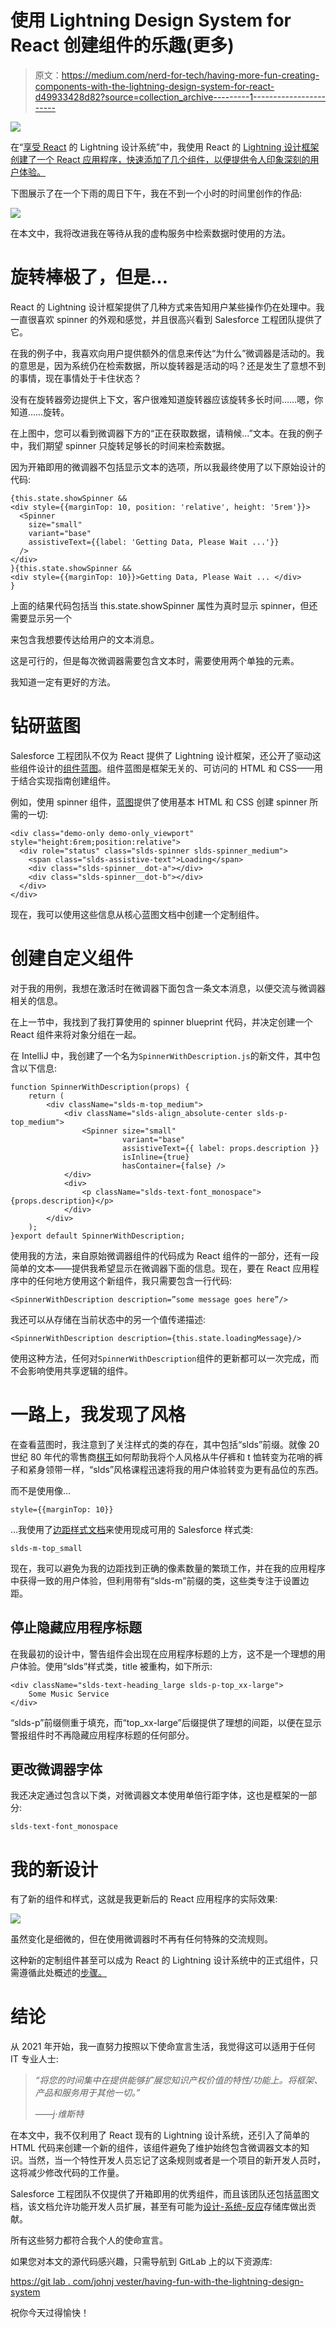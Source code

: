 # 使用 Lightning Design System for React 创建组件的乐趣(更多)

> 原文：<https://medium.com/nerd-for-tech/having-more-fun-creating-components-with-the-lightning-design-system-for-react-d49933428d82?source=collection_archive---------1----------------------->

![](img/0fb564e11a86b4c63ee61d9ac227eb95.png)

在“[享受 React](/nerd-for-tech/having-fun-with-the-lightning-design-system-for-react-d62f2f45c973) 的 Lightning 设计系统”中，我使用 React 的 [Lightning 设计框架创建了一个 React 应用程序，快速添加了几个组件，以便提供令人印象深刻的用户体验。](https://react.lightningdesignsystem.com/)

下图展示了在一个下雨的周日下午，我在不到一个小时的时间里创作的作品:

![](img/98db3e88362f1f5a9cd539c6364b220f.png)

在本文中，我将改进我在等待从我的虚构服务中检索数据时使用的方法。

# 旋转棒极了，但是…

React 的 Lightning 设计框架提供了几种方式来告知用户某些操作仍在处理中。我一直很喜欢 spinner 的外观和感觉，并且很高兴看到 Salesforce 工程团队提供了它。

在我的例子中，我喜欢向用户提供额外的信息来传达“为什么”微调器是活动的。我的意思是，因为系统仍在检索数据，所以旋转器是活动的吗？还是发生了意想不到的事情，现在事情处于卡住状态？

没有在旋转器旁边提供上下文，客户很难知道旋转器应该旋转多长时间……嗯，你知道……旋转。

在上图中，您可以看到微调器下方的“正在获取数据，请稍候…”文本。在我的例子中，我们期望 spinner 只旋转足够长的时间来检索数据。

因为开箱即用的微调器不包括显示文本的选项，所以我最终使用了以下原始设计的代码:

```
{this.state.showSpinner &&
<div style={{marginTop: 10, position: 'relative', height: '5rem'}}>
  <Spinner
    size="small"
    variant="base"
    assistiveText={{label: 'Getting Data, Please Wait ...'}}
  />
</div>
}{this.state.showSpinner &&
<div style={{marginTop: 10}}>Getting Data, Please Wait ... </div>
}
```

上面的结果代码包括当 this.state.showSpinner 属性为真时显示 spinner，但还需要显示另一个

来包含我想要传达给用户的文本消息。

这是可行的，但是每次微调器需要包含文本时，需要使用两个单独的元素。

我知道一定有更好的方法。

# 钻研蓝图

Salesforce 工程团队不仅为 React 提供了 Lightning 设计框架，还公开了驱动这些组件设计的[组件蓝图](https://www.lightningdesignsystem.com/components/overview/)。组件蓝图是框架无关的、可访问的 HTML 和 CSS——用于结合实现指南创建组件。

例如，使用 spinner 组件，[蓝图](https://www.lightningdesignsystem.com/components/spinners/)提供了使用基本 HTML 和 CSS 创建 spinner 所需的一切:

```
<div class="demo-only demo-only_viewport" style="height:6rem;position:relative">
  <div role="status" class="slds-spinner slds-spinner_medium">
    <span class="slds-assistive-text">Loading</span>
    <div class="slds-spinner__dot-a"></div>
    <div class="slds-spinner__dot-b"></div>
  </div>
</div>
```

现在，我可以使用这些信息从核心蓝图文档中创建一个定制组件。

# 创建自定义组件

对于我的用例，我想在激活时在微调器下面包含一条文本消息，以便交流与微调器相关的信息。

在上一节中，我找到了我打算使用的 spinner blueprint 代码，并决定创建一个 React 组件来将对象分组在一起。

在 IntelliJ 中，我创建了一个名为`SpinnerWithDescription.js`的新文件，其中包含以下信息:

```
function SpinnerWithDescription(props) {
    return (
        <div className="slds-m-top_medium">
            <div className="slds-align_absolute-center slds-p-top_medium">
                <Spinner size="small"
                         variant="base"
                         assistiveText={{ label: props.description }}
                         isInline={true}
                         hasContainer={false} />
            </div>
            <div>
                <p className="slds-text-font_monospace">{props.description}</p>
            </div>
        </div>
    );
}export default SpinnerWithDescription;
```

使用我的方法，来自原始微调器组件的代码成为 React 组件的一部分，还有一段简单的文本——提供我希望显示在微调器下面的信息。现在，要在 React 应用程序中的任何地方使用这个新组件，我只需要包含一行代码:

```
<SpinnerWithDescription description=”some message goes here”/>
```

我还可以从存储在当前状态中的另一个值传递描述:

```
<SpinnerWithDescription description={this.state.loadingMessage}/>
```

使用这种方法，任何对`SpinnerWithDescription`组件的更新都可以一次完成，而不会影响使用共享逻辑的组件。

# 一路上，我发现了风格

在查看蓝图时，我注意到了关注样式的类的存在，其中包括“slds”前缀。就像 20 世纪 80 年代的零售商[棋王](https://en.wikipedia.org/wiki/Chess_King)如何帮助我将个人风格从牛仔裤和 t 恤转变为花哨的裤子和紧身领带一样，“slds”风格课程迅速将我的用户体验转变为更有品位的东西。

而不是使用像…

```
style={{marginTop: 10}}
```

…我使用了[边距样式文档](https://www.lightningdesignsystem.com/utilities/margin/)来使用现成可用的 Salesforce 样式类:

```
slds-m-top_small
```

现在，我可以避免为我的边距找到正确的像素数量的繁琐工作，并在我的应用程序中获得一致的用户体验，但利用带有“slds-m”前缀的类，这些类专注于设置边距。

## 停止隐藏应用程序标题

在我最初的设计中，警告组件会出现在应用程序标题的上方，这不是一个理想的用户体验。使用“slds”样式类，title 被重构，如下所示:

```
<div className="slds-text-heading_large slds-p-top_xx-large">
    Some Music Service
</div>
```

“slds-p”前缀侧重于填充，而“top_xx-large”后缀提供了理想的间距，以便在显示警报组件时不再隐藏应用程序标题的任何部分。

## 更改微调器字体

我还决定通过包含以下类，对微调器文本使用单倍行距字体，这也是框架的一部分:

```
slds-text-font_monospace
```

# 我的新设计

有了新的组件和样式，这就是我更新后的 React 应用程序的实际效果:

![](img/fce3aacd84b9b84330d5c85b12df9e19.png)

虽然变化是细微的，但在使用微调器时不再有任何特殊的交流规则。

这种新的定制组件甚至可以成为 React 的 Lightning 设计系统中的正式组件，只需遵循此处概述的[步骤。](https://github.com/salesforce/design-system-react/blob/master/CONTRIBUTING.md)

# 结论

从 2021 年开始，我一直努力按照以下使命宣言生活，我觉得这可以适用于任何 IT 专业人士:

> *“将您的时间集中在提供能够扩展您知识产权价值的特性/功能上。将框架、产品和服务用于其他一切。”*
> 
> *——j·维斯特*

在本文中，我不仅利用了 React 现有的 Lightning 设计系统，还引入了简单的 HTML 代码来创建一个新的组件，该组件避免了维护始终包含微调器文本的知识。当然，当一个特性开发人员忘记了这条规则或者是一个项目的新开发人员时，这将减少修改代码的工作量。

Salesforce 工程团队不仅提供了开箱即用的优秀组件，而且该团队还包括蓝图文档，该文档允许功能开发人员扩展，甚至有可能为[设计-系统-反应](https://github.com/salesforce/design-system-react)存储库做出贡献。

所有这些努力都符合我个人的使命宣言。

如果您对本文的源代码感兴趣，只需导航到 GitLab 上的以下资源库:

[https://git lab . com/johnj vester/having-fun-with-the-lightning-design-system](https://gitlab.com/johnjvester/lightning-design-system)

祝你今天过得愉快！